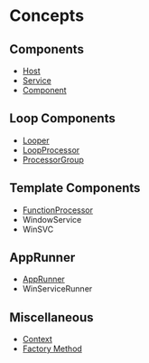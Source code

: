 # Concepts



## Components

- [Host](./Host.md)
- [Service](./Service.md)
- [Component](./Component.md)



## Loop Components

- [Looper](./Looper.md)
- [LoopProcessor](./LoopProcessor.md)
- [ProcessorGroup](./ProcessorGroup.md)



## Template Components

- [FunctionProcessor](./FunctionProcessor.md)
- WindowService
- WinSVC



## AppRunner

- [AppRunner](./AppRunner.md)
- WinServiceRunner



## Miscellaneous

- [Context](./Context.md)
- [Factory Method](./FactoryMethod.md)